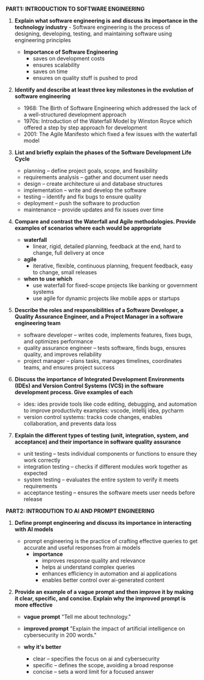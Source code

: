 **PART1: INTRODUCTION TO SOFTWARE ENGINEERING**
  1. **Explain what software engineering is and discuss its importance in the technology industry**
    - Software engineering is the process of designing, developing, testing, and maintaining software using engineering principles
       - **Importance of Software Engineering**
         - saves on development costs
         - ensures scalability
         - saves on time
         - ensures on quality stuff is pushed to prod
           
      
  2. **Identify and describe at least three key milestones in the evolution of software engineering**
   
      - 1968: The Birth of Software Engineering which addressed the lack of a well-structured development approach
      - 1970s: Introduction of the Waterfall Model by Winston Royce which offered a step by step approach for development
      - 2001: The Agile Manifesto which fixed a few issues with the waterfall model
      

  4. **List and briefly explain the phases of the Software Development Life Cycle**
      - planning – define project goals, scope, and feasibility
      - requirements analysis – gather and document user needs
      - design – create architecture ui and database structures
      - implementation – write and develop the software
      - testing – identify and fix bugs to ensure quality
      - deployment – push the software to production
      - maintenance – provide updates and fix issues over time
      

  5. **Compare and contrast the Waterfall and Agile methodologies. Provide examples of scenarios where each would be appropriate**
      - **waterfall**
         - linear, rigid, detailed planning, feedback at the end, hard to change, full delivery at once
      - **agile**
         - iterative, flexible, continuous planning, frequent feedback, easy to change, small releases
      - **when to use which**
         - use waterfall for fixed-scope projects like banking or government systems
         - use agile for dynamic projects like mobile apps or startups
     
      
  6. **Describe the roles and responsibilities of a Software Developer, a Quality Assurance Engineer, and a Project Manager in a software engineering team**
      - software developer – writes code, implements features, fixes bugs, and optimizes performance
      - quality assurance engineer – tests software, finds bugs, ensures quality, and improves reliability
      - project manager – plans tasks, manages timelines, coordinates teams, and ensures project success

  7. **Discuss the importance of Integrated Development Environments (IDEs) and Version Control Systems (VCS) in the software development process. Give examples of each**
      - ides: ides provide tools like code editing, debugging, and automation to improve productivity examples: vscode, intellij idea, pycharm
      - version control systems: tracks code changes, enables collaboration, and prevents data loss

  8. **Explain the different types of testing (unit, integration, system, and acceptance) and their importance in software quality assurance**
      - unit testing – tests individual components or functions to ensure they work correctly
      - integration testing – checks if different modules work together as expected
      - system testing – evaluates the entire system to verify it meets requirements
      - acceptance testing – ensures the software meets user needs before release


**PART2: INTRODUTION TO AI AND PROMPT ENGINEERING**
  1. **Define prompt engineering and discuss its importance in interacting with AI models**
       - prompt engineering is the practice of crafting effective queries to get accurate and useful responses from ai models
         - **importance**
             - improves response quality and relevance
             - helps ai understand complex queries
             - enhances efficiency in automation and ai applications
             - enables better control over ai-generated content

               
  2. **Provide an example of a vague prompt and then improve it by making it clear, specific, and concise. Explain why the improved prompt is more effective**
     - **vague prompt**
          "Tell me about technology."
       
     - **improved prompt**
          "Explain the impact of artificial intelligence on cybersecurity in 200 words."
       
     - **why it's better**
       - clear – specifies the focus on ai and cybersecurity
       - specific – defines the scope, avoiding a broad response
       - concise – sets a word limit for a focused answer
